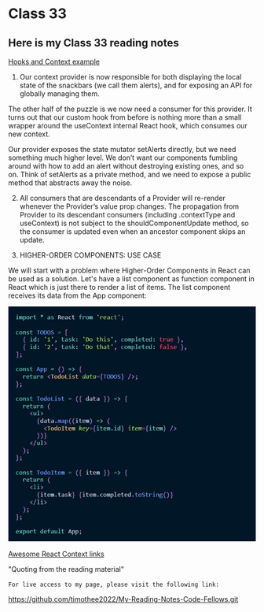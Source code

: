 # Class 33

## Here is my Class 33 reading notes

[Hooks and Context example](https://medium.com/swlh/snackbars-in-react-an-exercise-in-hooks-and-context-299b43fd2a2b)

1. Our context provider is now responsible for both displaying the local state of the snackbars (we call them alerts), and for exposing an API for globally managing them.

The other half of the puzzle is we now need a consumer for this provider. It turns out that our custom hook from before is nothing more than a small wrapper around the useContext internal React hook, which consumes our new context.

Our provider exposes the state mutator setAlerts directly, but we need something much higher level. We don’t want our components fumbling around with how to add an alert without destroying existing ones, and so on. Think of setAlerts as a private method, and we need to expose a public method that abstracts away the noise.

2. All consumers that are descendants of a Provider will re-render whenever the Provider’s value prop changes. The propagation from Provider to its descendant consumers (including .contextType and useContext) is not subject to the shouldComponentUpdate method, so the consumer is updated even when an ancestor component skips an update.

3. HIGHER-ORDER COMPONENTS: USE CASE

We will start with a problem where Higher-Order Components in React can be used as a solution. Let's have a list component as function component in React which is just there to render a list of items. The list component receives its data from the App component:

![](./Class%2032.PNG)

[Awesome React Context links](https://github.com/diegohaz/awesome-react-context)



"Quoting from the reading material"

    For live access to my page, please visit the following link:
<https://github.com/timothee2022/My-Reading-Notes-Code-Fellows.git>